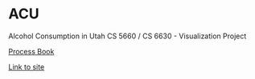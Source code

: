 # ACU
Alcohol Consumption in Utah CS 5660 / CS 6630 - Visualization Project 

[Process Book](https://docs.google.com/document/d/1U0JzOZ2TzuN6nhOONp8FE4HzFNcCm6SThRVvbshvRIA/edit?usp=sharing)

[Link to site](mtnbkazco.github.io/acu/)
